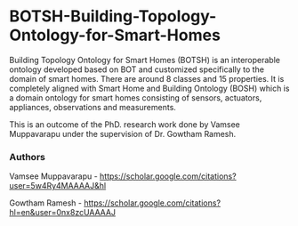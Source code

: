 # BOTSH-Building-Topology-Ontology-for-Smart-Homes

Building Topology Ontology for Smart Homes (BOTSH) is an interoperable ontology developed based on BOT and customized specifically to the domain of smart homes. There are around 8 classes and 15 properties. It is completely aligned with Smart Home and Building Ontology (BOSH) which is a domain ontology for smart homes consisting of sensors, actuators, appliances, observations and measurements.



This is an outcome of the PhD. research work done by Vamsee Muppavarapu under the supervision of Dr. Gowtham Ramesh.

### Authors
Vamsee Muppavarapu - https://scholar.google.com/citations?user=5w4Ry4MAAAAJ&hl

Gowtham Ramesh - https://scholar.google.com/citations?hl=en&user=0nx8zcUAAAAJ
